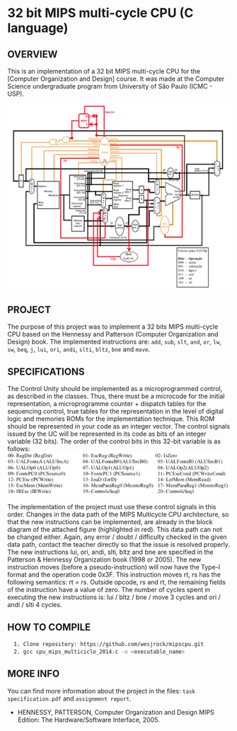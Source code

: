 # 32 bit MIPS multi-cycle CPU (C language)

OVERVIEW
--------------------------------------------------
This is an implementation of a 32 bit MIPS multi-cycle CPU for the [Computer Organization and Design] course. It was made at the Computer Science undergraduate program from University of São Paulo (ICMC - USP).

![Screenshot 1](img/img1.png)

PROJECT
--------------------------------------------------
The purpose of this project was to implement a 32 bits MIPS multi-cycle CPU based on the Hennessy and Patterson (Computer Organization and Design) book.
The implemented instructions are: `add`, `sub`, `slt`, `and`, `or`, `lw`, `sw`, `beq`, `j`, `lui`, `ori`, `andi`, `slti`, `bltz`, `bne` and `move`.

SPECIFICATIONS
--------------------------------------------------
The Control Unity should be implemented as a microprogrammed control, as described in the classes. Thus, there must be a microcode for the initial representation, a microprogramme counter + dispatch tables for the sequencing control, true tables for the representation in the level of digital logic and memories ROMs for the implementation technique. This ROM should be represented in your code as an integer vector.
The control signals issued by the UC will be represented in its code as bits of an integer variable (32 bits). The order of the control bits in this 32-bit variable is as follows:
![Screenshot 2](img/img2.png)

The implementation of the project must use these control signals in this order. Changes in the
data path of the MIPS Multicycle CPU architecture, so that the new instructions can be implemented, are already in the block diagram of the attached figure (highlighted in red). This data path can not be changed either. Again, any error / doubt / difficulty checked in the given data path, contact the teacher directly so that the issue is resolved properly.
The new instructions lui, ori, andi, slti, bltz and bne are specified in the Patterson & Hennessy Organization book (1998 or 2005). The new instruction moves (before a pseudo-instruction) will now have the Type-I format and the operation code 0x3F. This instruction moves rt, rs has the following semantics: rt = rs. Outside opcode, rs and rt, the remaining fields of the instruction have a value of zero.
The number of cycles spent in executing the new instructions is: lui / bltz / bne / move 3 cycles and ori / andi / slti 4 cycles.

HOW TO COMPILE
--------------------------------------------------
```bash
  1. Clone repository: https://github.com/wesjrock/mipscpu.git
  2. gcc cpu_mips_multiciclo_2014.c -o <executable_name>
```

MORE INFO
--------------------------------------------------
You can find more information about the project in the files:  `task specification.pdf` and `assignment report`.
* HENNESSY, PATTERSON, Computer Organization and Design MIPS Edition: The Hardware/Software Interface, 2005.
